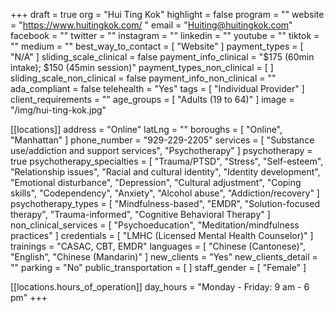 +++
draft = true
org = "Hui Ting Kok"
highlight = false
program = ""
website = "https://www.huitingkok.com/ "
email = "Huiting@huitingkok.com"
facebook = ""
twitter = ""
instagram = ""
linkedin = ""
youtube = ""
tiktok = ""
medium = ""
best_way_to_contact = [ "Website" ]
payment_types = [ "N/A" ]
sliding_scale_clinical = false
payment_info_clinical = "$175 (60min intake); $150 (45min session)"
payment_types_non_clinical = [ ]
sliding_scale_non_clinical = false
payment_info_non_clinical = ""
ada_compliant = false
telehealth = "Yes"
tags = [ "Individual Provider" ]
client_requirements = ""
age_groups = [ "Adults (19 to 64)" ]
image = "/img/hui-ting-kok.jpg"

[[locations]]
address = "Online"
latLng = ""
boroughs = [ "Online", "Manhattan" ]
phone_number = "929-229-2205"
services = [
  "Substance use/addiction and support services",
  "Psychotherapy"
]
psychotherapy = true
psychotherapy_specialties = [
  "Trauma/PTSD",
  "Stress",
  "Self-esteem",
  "Relationship issues",
  "Racial and cultural identity",
  "Identity development",
  "Emotional disturbance",
  "Depression",
  "Cultural adjustment",
  "Coping skills",
  "Codependency",
  "Anxiety",
  "Alcohol abuse",
  "Addiction/recovery"
]
psychotherapy_types = [
  "Mindfulness-based",
  "EMDR",
  "Solution-focused therapy",
  "Trauma-informed",
  "Cognitive Behavioral Therapy"
]
non_clinical_services = [ "Psychoeducation", "Meditation/mindfulness practices" ]
credentials = [ "LMHC (Licensed Mental Health Counselor)" ]
trainings = "CASAC, CBT, EMDR"
languages = [ "Chinese (Cantonese)", "English", "Chinese (Mandarin)" ]
new_clients = "Yes"
new_clients_detail = ""
parking = "No"
public_transportation = [ ]
staff_gender = [ "Female" ]

  [[locations.hours_of_operation]]
  day_hours = "Monday - Friday: 9 am - 6 pm"
+++

